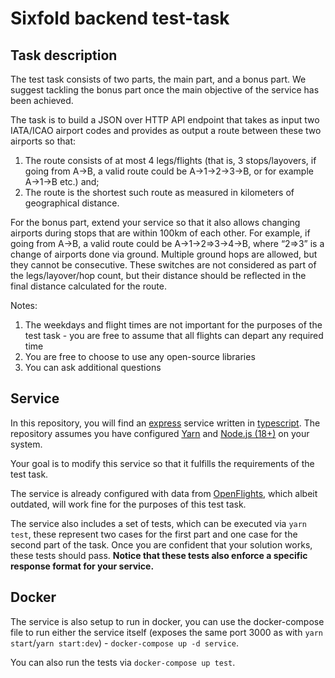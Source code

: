 # Sixfold backend test-task

## Task description

The test task consists of two parts, the main part, and a bonus part. We suggest tackling the bonus part once the main objective of the service has been achieved.

The task is to build a JSON over HTTP API endpoint that takes as input two IATA/ICAO airport codes and provides as output a route between these two airports so that:

1. The route consists of at most 4 legs/flights (that is, 3 stops/layovers, if going from A->B, a valid route could be A->1->2->3->B, or for example A->1->B etc.) and;
2. The route is the shortest such route as measured in kilometers of geographical distance.

For the bonus part, extend your service so that it also allows changing airports during stops that are within 100km of each other. For example, if going from A->B, a valid route could be A->1->2=>3->4->B, where “2=>3” is a change of airports done via ground. Multiple ground hops are allowed, but they cannot be consecutive. These switches are not considered as part of the legs/layover/hop count, but their distance should be reflected in the final distance calculated for the route.

Notes:

1. The weekdays and flight times are not important for the purposes of the test task - you are free to assume that all flights can depart any required time
2. You are free to choose to use any open-source libraries
3. You can ask additional questions

## Service

In this repository, you will find an [express](https://www.npmjs.com/package/express) service written in [typescript](https://www.npmjs.com/package/typescript). The repository assumes you have configured [Yarn](https://yarnpkg.com) and [Node.js (18+)](https://nodejs.org/en/) on your system.

Your goal is to modify this service so that it fulfills the requirements of the test task.

The service is already configured with data from [OpenFlights](https://openflights.org/data.html), which albeit outdated, will work fine for the purposes of this test task.

The service also includes a set of tests, which can be executed via `yarn test`, these represent two cases for the first part and one case for the second part of the task. Once you are confident that your solution works, these tests should pass. **Notice that these tests also enforce a specific response format for your service.**

## Docker

The service is also setup to run in docker, you can use the docker-compose file to run either the service itself (exposes the same port 3000 as with `yarn start`/`yarn start:dev`) - `docker-compose up -d service`.

You can also run the tests via `docker-compose up test`.
